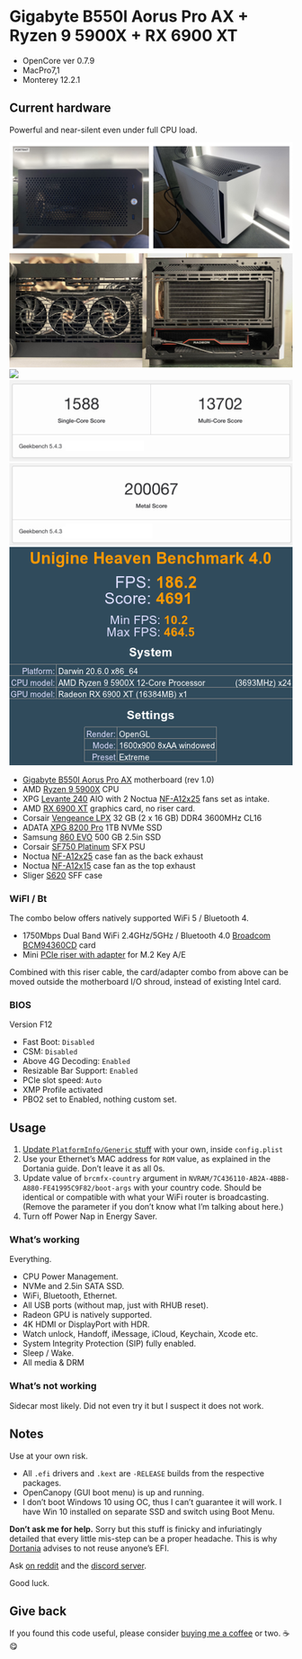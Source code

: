 # Gigabyte B550I Aorus Pro AX + Ryzen 9 5900X + RX 6900 XT

- OpenCore ver 0.7.9
- MacPro7,1
- Monterey 12.2.1

## Current hardware

Powerful and near-silent even under full CPU load.

![](media/sliger-s620.jpeg)
![](media/radeon.jpeg)
![](media/cb23.png)
![](media/gb5-cpu.png)
![](media/gb5-gpu-metal.png)
![](media/unigine-heaven.png)

- [Gigabyte B550I Aorus Pro AX](https://www.gigabyte.com/Motherboard/B550I-AORUS-PRO-AX-rev-10/) motherboard (rev 1.0)
- AMD [Ryzen 9 5900X](https://www.amd.com/en/products/cpu/amd-ryzen-9-5900x) CPU
- XPG [Levante 240](https://www.xpg.com/en/feature/644/) AIO with 2 Noctua [NF-A12x25](https://noctua.at/en/products/fan/nf-a12x25-pwm) fans set as intake.
- AMD [RX 6900 XT](https://www.amd.com/en/products/graphics/amd-radeon-rx-6900-xt) graphics card, no riser card.
- Corsair [Vengeance LPX](https://www.corsair.com/us/en/Categories/Products/Memory/VENGEANCE-LPX/p/CMK32GX4M2D3600C18) 32 GB (2 x 16 GB) DDR4 3600MHz CL16
- ADATA [XPG 8200 Pro](https://www.xpg.com/us/feature/583/) 1TB NVMe SSD
- Samsung [860 EVO](https://www.samsung.com/us/computing/memory-storage/solid-state-drives/ssd-860-evo-2-5--sata-iii-500gb-mz-76e500b-am/) 500 GB 2.5in SSD
- Corsair [SF750 Platinum](https://www.corsair.com/us/en/Categories/Products/Power-Supply-Units/Power-Supply-Units-Advanced/SF-Series/p/CP-9020186-NA) SFX PSU
- Noctua [NF-A12x25](https://noctua.at/en/products/fan/nf-a12x25-pwm) case fan as the back exhaust 
- Noctua [NF-A12x15](https://noctua.at/en/products/fan/nf-a12x15-pwm) case fan as the top exhaust
- Sliger [S620](https://sliger.com/products/cases/s620/) SFF case

### WiFI / Bt

The combo below offers natively supported WiFi 5 / Bluetooth 4.

- 1750Mbps Dual Band WiFi 2.4GHz/5GHz / Bluetooth 4.0 [Broadcom BCM94360CD](https://www.aliexpress.com/item/1750Mbps-Dual-Band-WiFi-Bluetooth-Card-2-4GHz-5GHz-BT-4-0-Broadcom-BCM94360CD-Wireless-Module/32974196141.html) card
- Mini [PCIe riser with adapter](https://www.aliexpress.com/item/BCM94360CD-BCM94360CS2-BCM943224PCIEBT2-Card-To-M-2-Key-A-E-Cable-For-Mac-OS-and-and/4000286967003.html) for M.2 Key A/E

Combined with this riser cable, the card/adapter combo from above can be moved outside the motherboard I/O shroud, instead of existing Intel card.

### BIOS

Version F12

- Fast Boot: `Disabled`
- CSM: `Disabled`
- Above 4G Decoding: `Enabled`
- Resizable Bar Support: `Enabled`
- PCIe slot speed: `Auto`
- XMP Profile activated
- PBO2 set to Enabled, nothing custom set.

## Usage

1. [Update `PlatformInfo/Generic` stuff](https://dortania.github.io/OpenCore-Post-Install/universal/iservices.html#generate-a-new-serial) with your own, inside `config.plist`
2. Use your Ethernet’s MAC address for `ROM` value, as explained in the Dortania guide. Don’t leave it as all 0s.
3. Update value of `brcmfx-country` argument in `NVRAM/7C436110-AB2A-4BBB-A880-FE41995C9F82/boot-args` with your country code. Should be identical or compatible with what your WiFi router is broadcasting. (Remove the parameter if you don’t know what I’m talking about here.)
4. Turn off Power Nap in Energy Saver.

### What’s working

Everything.

- CPU Power Management.
- NVMe and 2.5in SATA SSD.
- WiFi, Bluetooth, Ethernet.
- All USB ports (without map, just with RHUB reset).
- Radeon GPU is natively supported.
- 4K HDMI or DisplayPort with HDR.
- Watch unlock, Handoff, iMessage, iCloud, Keychain, Xcode etc.
- System Integrity Protection (SIP) fully enabled.
- Sleep / Wake.
- All media & DRM

### What’s not working

Sidecar most likely. Did not even try it but I suspect it does not work.

## Notes

Use at your own risk. 

- All `.efi` drivers and `.kext` are `-RELEASE` builds from the respective packages. 
- OpenCanopy (GUI boot menu) is up and running.
- I don’t boot Windows 10 using OC, thus I can’t guarantee it will work. I have Win 10 installed on separate SSD and switch using Boot Menu.

**Don’t ask me for help.** Sorry but this stuff is finicky and infuriatingly detailed that every little mis-step can be a proper headache. This is why [Dortania](https://dortania.github.io) advises to not reuse anyone’s EFI.  

Ask [on reddit](https://www.reddit.com/r/hackintosh/) and the [discord server](https://discord.gg/Wxam8aH).

Good luck.

## Give back

If you found this code useful, please consider [buying me a coffee](https://www.buymeacoffee.com/radianttap) or two. ☕️😋
